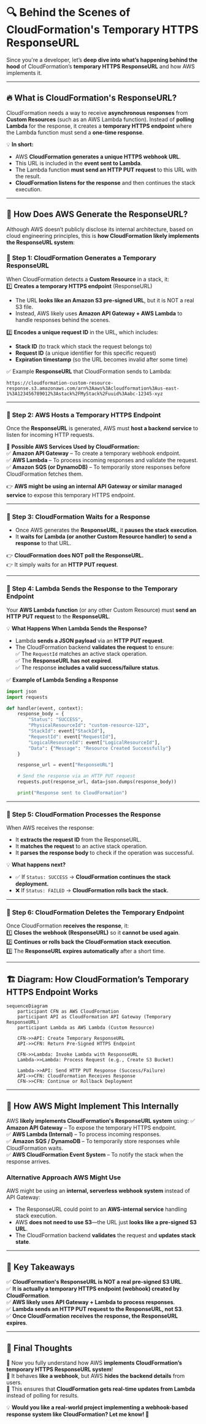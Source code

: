 # 🔍 **Behind the Scenes of CloudFormation's Temporary HTTPS ResponseURL**

Since you're a developer, let’s **deep dive into what’s happening behind the hood** of CloudFormation’s **temporary HTTPS ResponseURL** and how AWS implements it.

---

## 🔥 **What is CloudFormation's ResponseURL?**

CloudFormation needs a way to receive **asynchronous responses** from **Custom Resources** (such as an AWS Lambda function). Instead of **polling Lambda** for the response, it creates a **temporary HTTPS endpoint** where the Lambda function must send a **one-time response**.

💡 **In short:**

- AWS **CloudFormation generates a unique HTTPS webhook URL**.
- This URL is included in the **event sent to Lambda**.
- The Lambda function **must send an HTTP PUT request** to this URL with the result.
- **CloudFormation listens for the response** and then continues the stack execution.

---

## 🔄 **How Does AWS Generate the ResponseURL?**

Although AWS doesn’t publicly disclose its internal architecture, based on cloud engineering principles, this is **how CloudFormation likely implements the ResponseURL system**:

### 🔧 **Step 1: CloudFormation Generates a Temporary ResponseURL**

When CloudFormation detects a **Custom Resource** in a stack, it:  
1️⃣ **Creates a temporary HTTPS endpoint** (ResponseURL)

- The URL **looks like an Amazon S3 pre-signed URL**, but it is NOT a real S3 file.
- Instead, AWS likely uses **Amazon API Gateway + AWS Lambda** to handle responses behind the scenes.

2️⃣ **Encodes a unique request ID** in the URL, which includes:

- **Stack ID** (to track which stack the request belongs to)
- **Request ID** (a unique identifier for this specific request)
- **Expiration timestamp** (so the URL becomes invalid after some time)

✅ Example **ResponseURL** that CloudFormation sends to Lambda:

```plaintext
https://cloudformation-custom-resource-response.s3.amazonaws.com/arn%3Aaws%3Acloudformation%3Aus-east-1%3A123456789012%3Astack%2FMyStack%2Fuuid%3Aabc-12345-xyz
```

---

### 🔧 **Step 2: AWS Hosts a Temporary HTTPS Endpoint**

Once the **ResponseURL** is generated, AWS must **host a backend service** to listen for incoming HTTP requests.

🚀 **Possible AWS Services Used by CloudFormation:**  
✅ **Amazon API Gateway** – To create a temporary webhook endpoint.  
✅ **AWS Lambda** – To process incoming responses and validate the request.  
✅ **Amazon SQS (or DynamoDB)** – To temporarily store responses before CloudFormation fetches them.

👉 **AWS might be using an internal API Gateway or similar managed service** to expose this temporary HTTPS endpoint.

---

### 🔧 **Step 3: CloudFormation Waits for a Response**

- Once AWS generates the **ResponseURL**, it **pauses the stack execution**.
- It **waits for Lambda (or another Custom Resource handler) to send a response** to that URL.

👉 **CloudFormation does NOT poll the ResponseURL.**  
👉 It simply waits for an **HTTP PUT request**.

---

### 🔧 **Step 4: Lambda Sends the Response to the Temporary Endpoint**

Your **AWS Lambda function** (or any other Custom Resource) must **send an HTTP PUT request** to the **ResponseURL**.

💡 **What Happens When Lambda Sends the Response?**

- Lambda **sends a JSON payload** via an **HTTP PUT request**.
- The CloudFormation backend **validates the request** to ensure:  
  ✅ The `RequestId` matches an active stack operation.  
  ✅ The **ResponseURL has not expired**.  
  ✅ The response **includes a valid success/failure status**.

✅ **Example of Lambda Sending a Response**

```python
import json
import requests

def handler(event, context):
    response_body = {
        "Status": "SUCCESS",
        "PhysicalResourceId": "custom-resource-123",
        "StackId": event["StackId"],
        "RequestId": event["RequestId"],
        "LogicalResourceId": event["LogicalResourceId"],
        "Data": {"Message": "Resource Created Successfully"}
    }

    response_url = event["ResponseURL"]

    # Send the response via an HTTP PUT request
    requests.put(response_url, data=json.dumps(response_body))

    print("Response sent to CloudFormation")
```

---

### 🔧 **Step 5: CloudFormation Processes the Response**

When AWS receives the response:

- It **extracts the request ID** from the ResponseURL.
- It **matches the request** to an active stack operation.
- It **parses the response body** to check if the operation was successful.

💡 **What happens next?**

- ✅ If `Status: SUCCESS` → **CloudFormation continues the stack deployment.**
- ❌ If `Status: FAILED` → **CloudFormation rolls back the stack.**

---

### 🔧 **Step 6: CloudFormation Deletes the Temporary Endpoint**

Once CloudFormation **receives the response**, it:  
1️⃣ **Closes the webhook (ResponseURL)** so it **cannot be used again**.  
2️⃣ **Continues or rolls back the CloudFormation stack execution**.  
3️⃣ The **ResponseURL expires automatically** after a short time.

---

## 🏗 **Diagram: How CloudFormation’s Temporary HTTPS Endpoint Works**

```mermaid
sequenceDiagram
    participant CFN as AWS CloudFormation
    participant API as CloudFormation API Gateway (Temporary ResponseURL)
    participant Lambda as AWS Lambda (Custom Resource)

    CFN->>API: Create Temporary ResponseURL
    API->>CFN: Return Pre-Signed HTTPS Endpoint

    CFN->>Lambda: Invoke Lambda with ResponseURL
    Lambda->>Lambda: Process Request (e.g., Create S3 Bucket)

    Lambda->>API: Send HTTP PUT Response (Success/Failure)
    API->>CFN: CloudFormation Receives Response
    CFN->>CFN: Continue or Rollback Deployment
```

---

## 🎯 **How AWS Might Implement This Internally**

AWS **likely implements CloudFormation's ResponseURL system** using:
✅ **Amazon API Gateway** – To expose the temporary HTTPS endpoint.  
✅ **AWS Lambda (Internal)** – To process incoming responses.  
✅ **Amazon SQS / DynamoDB** – To temporarily store responses while CloudFormation waits.  
✅ **AWS CloudFormation Event System** – To notify the stack when the response arrives.

### **Alternative Approach AWS Might Use**

AWS might be using an **internal, serverless webhook system** instead of API Gateway:

- The ResponseURL could point to an **AWS-internal service** handling stack execution.
- AWS **does not need to use S3**—the URL just **looks like a pre-signed S3 URL**.
- The CloudFormation backend **validates** the request and **updates stack state**.

---

## 🎯 **Key Takeaways**

✅ **CloudFormation's ResponseURL is NOT a real pre-signed S3 URL**.  
✅ **It is actually a temporary HTTPS endpoint (webhook) created by CloudFormation**.  
✅ **AWS likely uses API Gateway + Lambda to process responses**.  
✅ **Lambda sends an HTTP PUT request to the ResponseURL, not S3**.  
✅ **Once CloudFormation receives the response, the ResponseURL expires**.

---

## 🚀 **Final Thoughts**

🔹 Now you fully understand how AWS **implements CloudFormation’s temporary HTTPS ResponseURL system**!  
🔹 It behaves **like a webhook**, but AWS **hides the backend details** from users.  
🔹 This ensures that **CloudFormation gets real-time updates from Lambda** instead of polling for results.

💡 **Would you like a real-world project implementing a webhook-based response system like CloudFormation? Let me know! 🚀**
